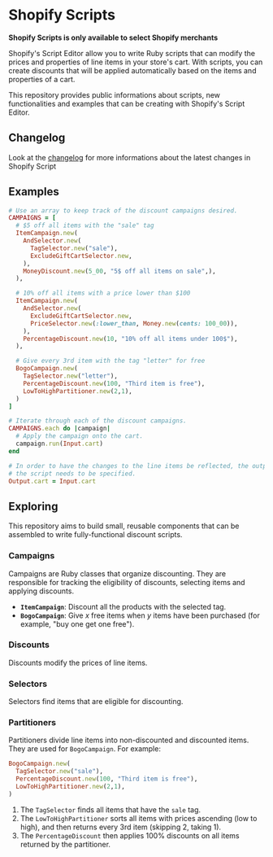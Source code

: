 # Shopify Scripts

**Shopify Scripts is only available to select Shopify merchants**

Shopify's Script Editor allow you to write Ruby scripts that can modify the prices and properties of line items in your store's cart. With scripts, you can create discounts that will be applied automatically based on the items and properties of a cart.

This repository provides public informations about scripts, new functionalities and examples that can be creating with Shopify's Script Editor.

## Changelog

Look at the [changelog](https://github.com/shopify/scripts-public/blob/master/CHANGELOG.md) for more informations about the latest changes in Shopify Script

## Examples

```ruby
# Use an array to keep track of the discount campaigns desired.
CAMPAIGNS = [
  # $5 off all items with the "sale" tag
  ItemCampaign.new(
    AndSelector.new(
      TagSelector.new("sale"),
      ExcludeGiftCartSelector.new,
    ),
    MoneyDiscount.new(5_00, "5$ off all items on sale",),
  ),

  # 10% off all items with a price lower than $100
  ItemCampaign.new(
    AndSelector.new(
      ExcludeGiftCartSelector.new,
      PriceSelector.new(:lower_than, Money.new(cents: 100_00)),
    ),
    PercentageDiscount.new(10, "10% off all items under 100$"),
  ),

  # Give every 3rd item with the tag "letter" for free
  BogoCampaign.new(
    TagSelector.new("letter"),
    PercentageDiscount.new(100, "Third item is free"),
    LowToHighPartitioner.new(2,1),
  )
]

# Iterate through each of the discount campaigns.
CAMPAIGNS.each do |campaign|
  # Apply the campaign onto the cart.
  campaign.run(Input.cart)
end

# In order to have the changes to the line items be reflected, the output of
# the script needs to be specified.
Output.cart = Input.cart
```

## Exploring

This repository aims to build small, reusable components that can be assembled to write fully-functional discount scripts.

### Campaigns

Campaigns are Ruby classes that organize discounting. They are responsible for tracking the eligibility of discounts, selecting items and applying discounts.

* **`ItemCampaign`**: Discount all the products with the selected tag.
* **`BogoCampaign`**: Give *x* free items when *y* items have been purchased (for example, "buy one get one free").

### Discounts

Discounts modify the prices of line items.

### Selectors

Selectors find items that are eligible for discounting.

### Partitioners

Partitioners divide line items into non-discounted and discounted items. They are used for `BogoCampaign`. For example:

```ruby
BogoCampaign.new(
  TagSelector.new("sale"),
  PercentageDiscount.new(100, "Third item is free"),
  LowToHighPartitioner.new(2,1),
)
```

1) The `TagSelector` finds all items that have the `sale` tag.
2) The `LowToHighPartitioner` sorts all items with prices ascending (low to high), and then returns every 3rd item (skipping 2, taking 1).
3) The `PercentageDiscount` then applies 100% discounts on all items returned by the partitioner.
